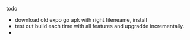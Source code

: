 todo

- download old expo go apk with right fileneame, install
- test out build each time with all features and upgradde incrementally.
- 